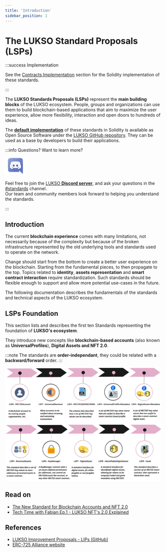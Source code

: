 ```yaml
---
title: 'Introduction'
sidebar_position: 1
---
```


# The LUKSO Standard Proposals (LSPs)

:::success Implementation

See the [Contracts Implementation](./smart-contracts/01-introduction.md) section for the Solidity implementation of these standards.

:::

The **LUKSO Standards Proposals (LSPs)** represent the **main building blocks** of the LUKSO ecosystem. People, groups and organizations can use them to build blockchain-based applications that aim to maximize the user experience, allow more flexibility, interaction and open doors to hundreds of ideas.

The **[default implementation](./smart-contracts/01-introduction.md)** of these standards in Solidity is available as Open Source Software under the [LUKSO GitHub repository](https://github.com/lukso-network). They can be used as a base by developers to build their applications.

:::info Questions? Want to learn more?

<div class="discord-logo">

![Discord logo](./discord-logo.png)

</div>

Feel free to join the [LUKSO **Discord server**](https://discord.com/channels/359064931246538762/620552532602912769), and ask your questions in the [#standards](https://discord.com/channels/359064931246538762/620552532602912769) channel.<br/>
Our team and community members look forward to helping you understand the standards.

:::

## Introduction

The current **blockchain experience** comes with many limitations, not necessarily because of the complexity but because of the broken infrastructure represented by the old underlying tools and standards used to operate on the network.

Change should start from the bottom to create a better user experience on the blockchain. Starting from the fundamental pieces, to then propagate to the top. Topics related to **identity**, **assets representation** and **smart contract interaction** require standardization. Such standards should be flexible enough to support and allow more potential use-cases in the future.

The following documentation describes the fundamentals of the standards and technical aspects of the LUKSO ecosystem.

## LSPs Foundation

This section lists and describes the first ten Standards representing the foundation of **LUKSO's ecosystem**.

They introduce new concepts like **blockchain-based accounts** (also known as **UniversalProfiles**), **Digital Assets and NFT 2.0**.

:::note
The standards are **order-independant**, they could be related with a **backward/forward** order.
:::

![lsp-roadmap](../../static/img/lsp-roadmap.jpg)

## Read on

- [The New Standard for Blockchain Accounts and NFT 2.0](https://www.youtube.com/watch?v=7u0WGAS1k_Q)
- [Tech Time with Fabian Ep.1 - LUKSO NFT's 2.0 Explained](https://www.youtube.com/watch?v=Nx5D9QWNIhI)

## References

- [LUKSO Improvement Proposals - LIPs (GitHub)](https://github.com/lukso-network/LIPs)
- [ERC-725 Alliance website](https://erc725alliance.org/)
